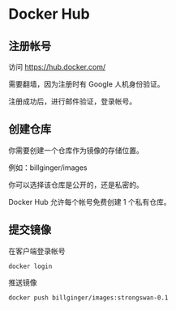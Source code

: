 # Docker Hub

## 注册帐号

访问 https://hub.docker.com/

需要翻墙，因为注册时有 Google 人机身份验证。

注册成功后，进行邮件验证，登录帐号。

## 创建仓库

你需要创建一个仓库作为镜像的存储位置。

例如：billginger/images

你可以选择该仓库是公开的，还是私密的。

Docker Hub 允许每个帐号免费创建 1 个私有仓库。

## 提交镜像

在客户端登录帐号

`docker login`

推送镜像

`docker push billginger/images:strongswan-0.1`